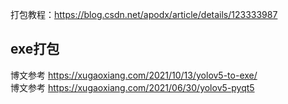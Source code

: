 打包教程：<https://blog.csdn.net/apodx/article/details/123333987>

## exe打包

博文参考 <https://xugaoxiang.com/2021/10/13/yolov5-to-exe/><br/>
博文参考 <https://xugaoxiang.com/2021/06/30/yolov5-pyqt5>
